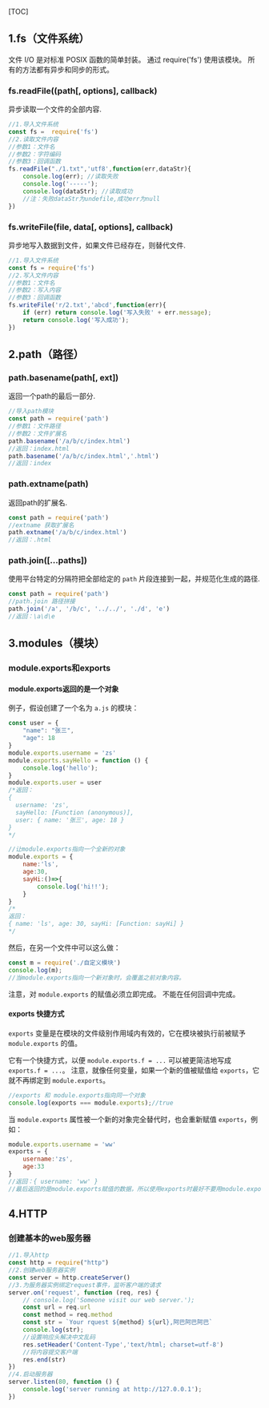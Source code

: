 [TOC]

## 1.fs（文件系统）

文件 I/O 是对标准 POSIX 函数的简单封装。 通过 require('fs') 使用该模块。 所有的方法都有异步和同步的形式。

### fs.readFile((path[, options], callback)

异步读取一个文件的全部内容.

```js
//1.导入文件系统
const fs =  require('fs')
//2.读取文件内容
//参数1：文件名
//参数2：字符编码
//参数3：回调函数
fs.readFile("./1.txt",'utf8',function(err,dataStr){
    console.log(err); //读取失败
    console.log('-----'); 
    console.log(dataStr); //读取成功
    //注：失败dataStr为undefile,成功err为null
})
```

### fs.writeFile(file, data[, options], callback)

异步地写入数据到文件，如果文件已经存在，则替代文件.

```js
//1.导入文件系统
const fs = require('fs')
//2.写入文件内容
//参数1：文件名
//参数2：写入内容
//参数3：回调函数
fs.writeFile('r/2.txt','abcd',function(err){
    if (err) return console.log('写入失败' + err.message);
    return console.log('写入成功');
})
```

## 2.path（路径）

### path.basename(path[, ext])

返回一个path的最后一部分.

```js
//导入path模块
const path = require('path')
//参数1：文件路径
//参数2：文件扩展名
path.basename('/a/b/c/index.html')
//返回：index.html
path.basename('/a/b/c/index.html','.html')
//返回：index
```

### path.extname(path)

返回path的扩展名.

```js
const path = require('path')
//extname 获取扩展名
path.extname('/a/b/c/index.html')
//返回：.html
```

### path.join([...paths])

使用平台特定的分隔符把全部给定的 `path` 片段连接到一起，并规范化生成的路径.

```js
const path = require('path')
//path.join 路径拼接
path.join('/a', '/b/c', '../../', './d', 'e')
//返回：\a\d\e
```

## 3.modules（模块）

### module.exports和exports

#### module.exports返回的是一个对象

例子，假设创建了一个名为 `a.js` 的模块：

```js
const user = {
    "name": "张三",
    "age": 18
}
module.exports.username = 'zs'
module.exports.sayHello = function () {
    console.log('hello');
}
module.exports.user = user
/*返回：
{
  username: 'zs',
  sayHello: [Function (anonymous)],
  user: { name: '张三', age: 18 }
}
*/

//让module.exports指向一个全新的对象
module.exports = {
    name:'ls',
    age:30,
    sayHi:()=>{
        console.log('hi!!');
    }
}
/*
返回：
{ name: 'ls', age: 30, sayHi: [Function: sayHi] }
*/
```

然后，在另一个文件中可以这么做：

```js
const m = require('./自定义模块')
console.log(m);
//当module.exports指向一个新对象时，会覆盖之前对象内容。
```

注意，对 `module.exports` 的赋值必须立即完成。 不能在任何回调中完成。

#### exports 快捷方式

`exports` 变量是在模块的文件级别作用域内有效的，它在模块被执行前被赋予 `module.exports` 的值。

它有一个快捷方式，以便 `module.exports.f = ...` 可以被更简洁地写成 `exports.f = ...`。 注意，就像任何变量，如果一个新的值被赋值给 `exports`，它就不再绑定到 `module.exports`。

```js
//exports 和 module.exports指向同一个对象
console.log(exports === module.exports);//true
```

当 `module.exports` 属性被一个新的对象完全替代时，也会重新赋值 `exports`，例如：

```js
module.exports.username = 'ww'
exports = {
    username:'zs',
    age:33
}
//返回：{ username: 'ww' }
//最后返回的是module.exports赋值的数据，所以使用exports时最好不要用module.exports.
```

## 4.HTTP

### 创建基本的web服务器

```js
//1.导入http
const http = require("http")
//2.创建web服务器实例
const server = http.createServer()
//3.为服务器实例绑定request事件，监听客户端的请求
server.on('request', function (req, res) {
    // console.log('Someone visit our web server.');
    const url = req.url
    const method = req.method
    const str = `Your rquest ${method} ${url},阿巴阿巴阿巴`
    console.log(str);
    //设置响应头解决中文乱码
    res.setHeader('Content-Type','text/html; charset=utf-8')
    //将内容提交客户端
    res.end(str)
})
//4.启动服务器
server.listen(80, function () {
    console.log('server running at http://127.0.0.1');
})
```

